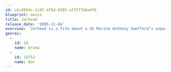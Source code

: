 ```yaml
---
id: a3c8864c-1c9f-4f5d-8305-aff5f7b0a4f6
blueprint: movie
title: Jarhead
release_date: '2005-11-04'
overview: 'Jarhead is a film about a US Marine Anthony Swofford’s experience in the Gulf War. After putting up with an arduous boot camp, Swafford and his unit are sent to the Persian Gulf where they are earger to fight but are forced to stay back from the action. Meanwhile Swofford gets news of his girlfriend is cheating on him. Desperately he wants to kill someone and finally put his training to use.'
genres:
  -
    id: 18
    name: Drama
  -
    id: 10752
    name: War
---
```


